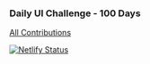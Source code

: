 ### Daily UI Challenge - 100 Days

[All Contributions](https://daily-ui-hoop71.netlify.app)

[![Netlify Status](https://api.netlify.com/api/v1/badges/d87044fc-189f-4629-9fb4-32ffc6781d3c/deploy-status)](https://app.netlify.com/sites/daily-ui-hoop71/deploys)
